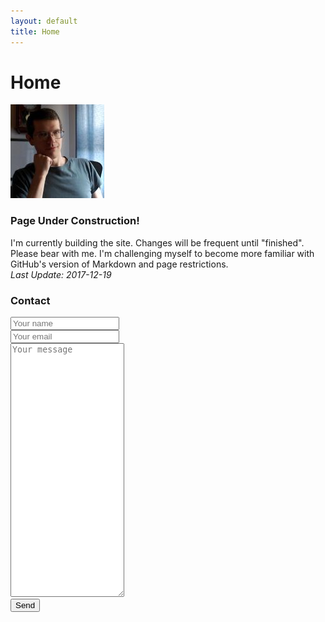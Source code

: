 ```yaml
---
layout: default
title: Home
---
```


# Home
![Image of Jonathan Horton](/images/jchortonCropSmall.jpg "Jonathan Horton")

### Page Under Construction!
I'm currently building the site. Changes will be frequent until "finished". Please bear with me. I'm challenging myself to become more familiar with GitHub's version of Markdown and page restrictions.  
_Last Update: 2017-12-19_

### Contact
<form id="contactform" action="//formspree.io/hort_wort@hotmail.com" method="POST">
    <input type="text" name="name" placeholder="Your name" style="width:33%"><br />
    <input type="email" name="_replyto" placeholder="Your email" style="width:33%"><br />
    <textarea name="message" placeholder="Your message" style="height:400px" style="width:100%"></textarea><br />
    <input type="submit" value="Send">
</form>
